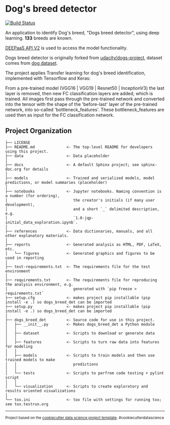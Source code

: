 Dog's breed detector
==============================

[![Build Status](https://jenkins.services.ai4os.eu/buildStatus/icon?job=AI4OS-hub%2Fdogs_breed_det%2Fmain)](https://jenkins.services.ai4os.eu/job/AI4OS-hub/job/dogs_breed_det/job/main/)

An application to identify Dog's breed, "Dogs breed detector", using deep learning. **133** breeds are known.

[DEEPaaS API V2](https://github.com/ai4os/DEEPaaS) is used to access the model functionality.

Dogs breed detector is originally forked from [udacity/dogs-project](https://github.com/udacity/dog-project), dataset comes from [dog dataset](https://s3-us-west-1.amazonaws.com/udacity-aind/dog-project/dogImages.zip).

The project applies Transfer learning for dog's breed identification, implemented with Tensorflow and Keras:

From a pre-trained model (VGG16 | VGG19 | Resnet50 | InceptionV3) the last layer is removed, then new FC classification layers are added, which is trained. All images first pass through the pre-trained network and converted into the tensor with the shape of the 'before-last' layer of the pre-trained network, into so-called 'bottleneck_features'. These bottleneck_features are used then as input for the FC classification network.



Project Organization
------------

    ├── LICENSE
    ├── README.md              <- The top-level README for developers using this project.
    ├── data                   <- Data placeholder
    │
    ├── docs                   <- A default Sphinx project; see sphinx-doc.org for details
    │
    ├── models                 <- Trained and serialized models, model predictions, or model summaries (placeholder)
    │
    ├── notebooks              <- Jupyter notebooks. Naming convention is a number (for ordering),
    │                             the creator's initials (if many user development),
    │                             and a short `_` delimited description, e.g.
    │                             `1.0-jqp-initial_data_exploration.ipynb`.
    │
    ├── references             <- Data dictionaries, manuals, and all other explanatory materials.
    │
    ├── reports                <- Generated analysis as HTML, PDF, LaTeX, etc.
    │   └── figures            <- Generated graphics and figures to be used in reporting
    │
    ├── test-requirements.txt  <- The requirements file for the test environment
    │
    ├── requirements.txt       <- The requirements file for reproducing the analysis environment, e.g.
    │                             generated with `pip freeze > requirements.txt`
    ├── setup.cfg              <- makes project pip installable (pip install -e .) so dogs_breed_det can be imported
    ├── setup.py               <- makes project pip installable (pip install -e .) so dogs_breed_det can be imported
    │ 
    ├── dogs_breed_det         <- Source code for use in this project.
    │   ├── __init__.py        <- Makes dogs_breed_det a Python module
    │   │
    │   ├── dataset            <- Scripts to download or generate data
    │   │
    │   ├── features           <- Scripts to turn raw data into features for modeling
    │   │
    │   ├── models             <- Scripts to train models and then use trained models to make
    │   │                         predictions
    │   │
    │   └── tests              <- Scripts to perfrom code testing + pylint script
    │   │
    │   └── visualization      <- Scripts to create exploratory and results oriented visualizations
    │
    └── tox.ini                <- tox file with settings for running tox; see tox.testrun.org


--------

<p><small>Project based on the <a target="_blank" href="https://drivendata.github.io/cookiecutter-data-science/">cookiecutter data science project template</a>. #cookiecutterdatascience</small></p>
